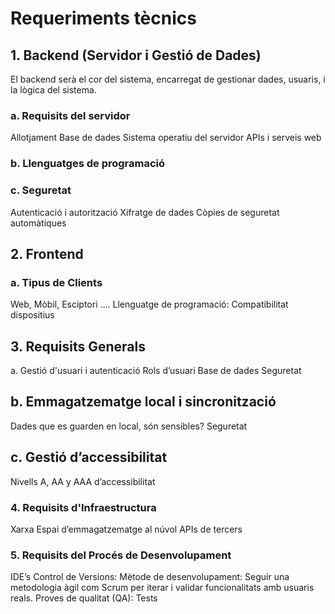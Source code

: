 # Requeriments tècnics

## 1. Backend (Servidor i Gestió de Dades)

El backend serà el cor del sistema, encarregat de gestionar dades, usuaris, i la lògica del sistema.

### a. Requisits del servidor
Allotjament
Base de dades
Sistema operatiu del servidor
APIs i serveis web

### b. Llenguatges de programació

### c. Seguretat
Autenticació i autorització
Xifratge de dades
Còpies de seguretat automàtiques

## 2. Frontend

### a. Tipus de Clients
Web, Mòbil, Esciptori ….
Llenguatge de programació:
Compatibilitat dispositius

## 3. Requisits Generals
a. Gestió d'usuari i autenticació
Rols d’usuari
Base de dades
Seguretat

## b. Emmagatzematge local i sincronització
Dades que es guarden en local, són sensibles?
Seguretat

## c. Gestió d’accessibilitat
Nivells A, AA y AAA d’accessibilitat

### 4. Requisits d'Infraestructura
Xarxa
Espai d’emmagatzematge al núvol
APIs de tercers

### 5. Requisits del Procés de Desenvolupament
IDE’s
Control de Versions:
Mètode de desenvolupament: Seguir una metodologia àgil com Scrum per iterar i validar funcionalitats amb usuaris reals.
Proves de qualitat (QA): Tests
